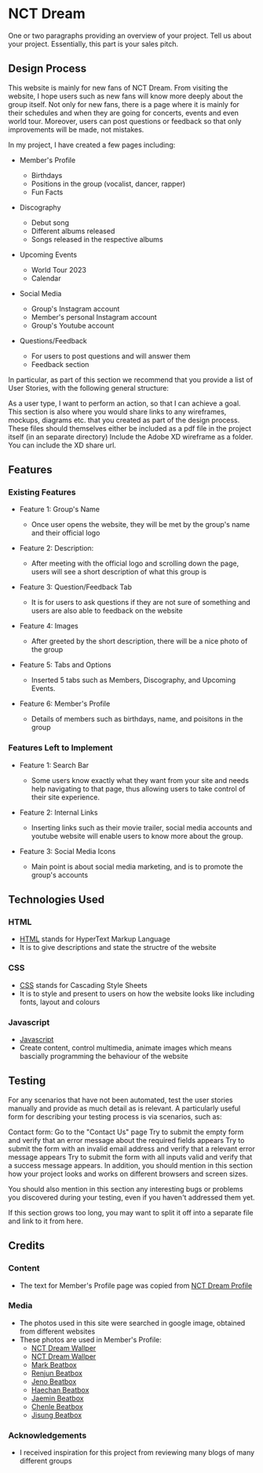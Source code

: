# NCT Dream
One or two paragraphs providing an overview of your project. Tell us about your project.
Essentially, this part is your sales pitch.



## Design Process
This website is mainly for new fans of NCT Dream. From visiting the website, I hope users such as new fans will know more deeply about the group itself. Not only for new fans, there is a page where it is mainly for their schedules and when they are going for concerts, events and even world tour. Moreover, users can post questions or feedback so that only improvements will be made, not mistakes. 

In my project, I have created a few pages including:
  - Member's Profile 
    - Birthdays
    - Positions in the group (vocalist, dancer, rapper)
    - Fun Facts
    
  - Discography
    - Debut song
    - Different albums released
    - Songs released in the respective albums
    
  - Upcoming Events
    - World Tour 2023
    - Calendar
    
  - Social Media
    - Group's Instagram account
    - Member's personal Instagram account
    - Group's Youtube account
  
  - Questions/Feedback
    - For users to post questions and will answer them
    - Feedback section
  

In particular, as part of this section we recommend that you provide a list of User Stories, with the following general structure:

As a user type, I want to perform an action, so that I can achieve a goal.
This section is also where you would share links to any wireframes, mockups, diagrams etc. that you created as part of the design process. These files should themselves either be included as a pdf file in the project itself (in an separate directory) Include the Adobe XD wireframe as a folder. You can include the XD share url.




## Features
### Existing Features
- Feature 1: Group's Name
  - Once user opens the website, they will be met by the group's name and their official logo
  
- Feature 2: Description:
  - After meeting with the official logo and scrolling down the page, users will see a short description of what this group is
  
- Feature 3: Question/Feedback Tab
  - It is for users to ask questions if they are not sure of something and users are also able to feedback on the website
  
- Feature 4: Images
  - After greeted by the short description, there will be a nice photo of the group
  
- Feature 5: Tabs and Options
  - Inserted 5 tabs such as Members, Discography, and Upcoming Events.
  
- Feature 6: Member's Profile
  - Details of members such as birthdays, name, and poisitons in the group


### Features Left to Implement
- Feature 1: Search Bar
  - Some users know exactly what they want from your site and needs help navigating to that page, thus allowing users to take control of their site experience.
  
- Feature 2: Internal Links
  - Inserting links such as their movie trailer, social media accounts and youtube website will enable users to know more about the group.
  
- Feature 3: Social Media Icons
  - Main point is about social media marketing, and is to promote the group's accounts






## Technologies Used
### HTML
- [HTML](https://www.w3schools.com/html/) stands for HyperText Markup Language
- It is to give descriptions and state the structre of the website
### CSS
- [CSS](https://www.w3schools.com/css/css_intro.asp) stands for Cascading Style Sheets
- It is to style and present to users on how the website looks like including fonts, layout and colours
### Javascript
- [Javascript](https://www.w3schools.com/js/)
- Create content, control multimedia, animate images which means bascially programming the behaviour of the website





## Testing
For any scenarios that have not been automated, test the user stories manually and provide as much detail as is relevant. A particularly useful form for describing your testing process is via scenarios, such as:

Contact form:
Go to the "Contact Us" page
Try to submit the empty form and verify that an error message about the required fields appears
Try to submit the form with an invalid email address and verify that a relevant error message appears
Try to submit the form with all inputs valid and verify that a success message appears.
In addition, you should mention in this section how your project looks and works on different browsers and screen sizes.

You should also mention in this section any interesting bugs or problems you discovered during your testing, even if you haven't addressed them yet.

If this section grows too long, you may want to split it off into a separate file and link to it from here.





## Credits
### Content
- The text for Member's Profile page was copied from [NCT Dream Profile](https://kprofiles.com/nct-dream-members-profile/)

### Media
- The photos used in this site were searched in google image, obtained from different websites
- These photos are used in Member's Profile:
  - [NCT Dream Wallper](https://wallpapercave.com/wp/wp9142780.jpg)
  - [NCT Dream Wallper](https://encrypted-tbn0.gstatic.com/images?q=tbn:ANd9GcQ8gMGWwaO-SY1FGze1_RT9gW4ambuS2-69UA&usqp=CAU)
  - [Mark Beatbox](https://pbs.twimg.com/media/FTSTiLdVEAU0-3W.jpg)
  - [Renjun Beatbox](https://pbs.twimg.com/media/FTSToA1VIAAd0S1?format=jpg&name=4096x4096)
  - [Jeno Beatbox](https://0.soompi.io/wp-content/uploads/2022/05/27084709/Jeno-11.jpeg)
  - [Haechan Beatbox](https://pbs.twimg.com/media/FTxf4DBVsAAcj2H?format=jpg&name=4096x4096)
  - [Jaemin Beatbox](https://i.redd.it/m32xl3gdgu091.jpg)
  - [Chenle Beatbox](https://pbs.twimg.com/media/FTxgmT7VUAAoKKk?format=jpg&name=4096x4096)
  - [Jisung Beatbox](https://pbs.twimg.com/media/FTeidMoacAAEReO?format=jpg&name=large)

### Acknowledgements
- I received inspiration for this project from reviewing many blogs of many different groups
